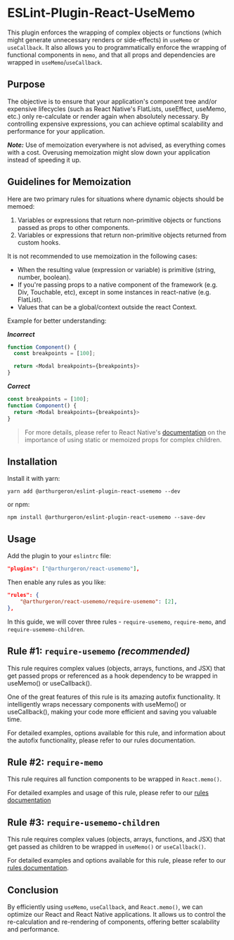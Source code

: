 # ESLint-Plugin-React-UseMemo

This plugin enforces the wrapping of complex objects or functions (which might generate unnecessary renders or side-effects) in `useMemo` or `useCallback`. It also allows you to programmatically enforce the wrapping of functional components in `memo`, and that all props and dependencies are wrapped in `useMemo`/`useCallback`.

## Purpose
The objective is to ensure that your application's component tree and/or expensive lifecycles (such as React Native's FlatLists, useEffect, useMemo, etc.) only re-calculate or render again when absolutely necessary. By controlling expensive expressions, you can achieve optimal scalability and performance for your application.

_**Note:**_ Use of memoization everywhere is not advised, as everything comes with a cost. Overusing memoization might slow down your application instead of speeding it up.

## Guidelines for Memoization 

Here are two primary rules for situations where dynamic objects should be memoed:

1. Variables or expressions that return non-primitive objects or functions passed as props to other components.
2. Variables or expressions that return non-primitive objects returned from custom hooks.

It is not recommended to use memoization in the following cases:

- When the resulting value (expression or variable) is primitive (string, number, boolean).
- If you're passing props to a native component of the framework (e.g. Div, Touchable, etc), except in some instances in react-native (e.g. FlatList).
- Values that can be a global/context outside the react Context.

Example for better understanding:

***Incorrect***
```js
function Component() {
  const breakpoints = [100];

  return <Modal breakpoints={breakpoints}>
}
```

***Correct***
```js
const breakpoints = [100];
function Component() {
  return <Modal breakpoints={breakpoints}>
}
```
> For more details, please refer to React Native's [documentation](https://reactnative.dev/docs/0.61/optimizing-flatlist-configuration#avoid-anonymous-function-on-renderitem) on the importance of using static or memoized props for complex children.

## Installation

Install it with yarn:

```
yarn add @arthurgeron/eslint-plugin-react-usememo --dev
```

or npm:

```
npm install @arthurgeron/eslint-plugin-react-usememo --save-dev
```

## Usage

Add the plugin to your `eslintrc` file:
```json
"plugins": ["@arthurgeron/react-usememo"],
```

Then enable any rules as you like:

```json
"rules": {
    "@arthurgeron/react-usememo/require-usememo": [2],
},
```
In this guide, we will cover three rules - `require-usememo`, `require-memo`, and `require-usememo-children`.

## Rule #1: `require-usememo` ***(recommended)***
This rule requires complex values (objects, arrays, functions, and JSX) that get passed props or referenced as a hook dependency to be wrapped in useMemo() or useCallback().

One of the great features of this rule is its amazing autofix functionality. It intelligently wraps necessary components with useMemo() or useCallback(), making your code more efficient and saving you valuable time.

For detailed examples, options available for this rule, and information about the autofix functionality, please refer to our rules documentation.

## Rule #2: `require-memo`
This rule requires all function components to be wrapped in `React.memo()`. 

For detailed examples and usage of this rule, please refer to our [rules documentation](https://github.com/arthurgeron/eslint-plugin-react-usememo/blob/main/docs/rules/require-memo.md)

## Rule #3: `require-usememo-children`
This rule requires complex values (objects, arrays, functions, and JSX) that get passed as children to be wrapped in `useMemo()` or `useCallback()`.

For detailed examples and options available for this rule, please refer to our [rules documentation](https://github.com/arthurgeron/eslint-plugin-react-usememo/blob/main/docs/rules/require-usememo-children.md).

## Conclusion
By efficiently using `useMemo`, `useCallback`, and `React.memo()`, we can optimize our React and React Native applications. It allows us to control the re-calculation and re-rendering of components, offering better scalability and performance.